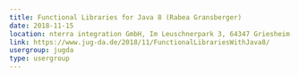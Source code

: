 ```yaml
---
title: Functional Libraries for Java 8 (Rabea Gransberger)
date: 2018-11-15
location: nterra integration GmbH, Im Leuschnerpark 3, 64347 Griesheim
link: https://www.jug-da.de/2018/11/FunctionalLibrariesWithJava8/
usergroup: jugda
type: usergroup
---
```

